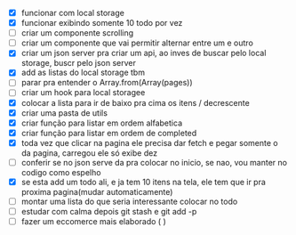 - [x] funcionar com local storage
- [x] funcionar exibindo somente 10 todo por vez
- [ ] criar um componente scrolling
- [ ] criar um componente que vai permitir alternar entre um e outro
- [x] criar um json server pra criar um api, ao inves de buscar pelo local storage, buscr pelo json server
- [x] add as listas do local storage tbm
- [ ] parar pra entender o Array.from(Array(pages))
- [ ] criar um hook para local storagee
- [x] colocar a lista para ir de baixo pra cima os itens / decrescente
- [x] criar uma pasta de utils
- [x] criar função para listar em ordem alfabetica
- [x] criar função para listar em ordem de completed
- [x] toda vez que clicar na pagina ele precisa dar fetch e pegar somente o da pagina, carregou ele só exibe dez
- [ ] conferir se no json serve da pra colocar no inicio, se nao, vou manter no codigo como espelho
- [x] se esta add um todo ali, e ja tem 10 itens na tela, ele tem que ir pra proxima pagina(mudar automaticamente)
- [ ] montar uma lista do que seria interessante colocar no todo
- [ ] estudar com calma depois git stash e git add -p
- [ ] fazer um eccomerce mais elaborado ( )
